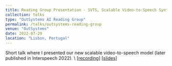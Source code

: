```yaml
---
title: Reading Group Presentation - SVTS, Scalable Video-to-Speech Synthesis
collection: talks
type: "OutSystems AI Reading Group"
permalink: /talks/outsystems-reading-group
venue: "OutSystems"
date: 2022-07-29
location: "Lisbon, Portugal"
---
```


Short talk where I presented our new scalable video-to-speech model (later published in Interspeech 2022). \\
[[recording](https://outsystems.zoom.us/rec/play/Zpa-_6Y3EAMVYOmGskOHAFQtKXuV8PP6UACXWOCWjL0ObqTJfMXnxSN-eiFZQWl-1fxvlZHW9YVAtY12.uqMTxVjfD0Eq7tCD?continueMode=true&_x_zm_rtaid=61nJEq5oRe6vGw3t4-2niQ.1671210071988.3ab391ef6920bdff049b7689f5d0a0a0&_x_zm_rhtaid=702)] [[slides](https://docs.google.com/presentation/d/1MtidK_Wv0K-JvYj_lEWvHFPrvT0A-LKvB7v9s_HLEuI/edit?usp=share_link)]

